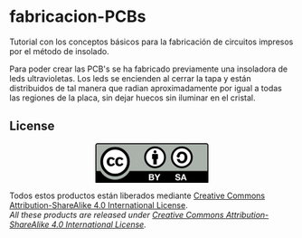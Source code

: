 # fabricacion-PCBs
Tutorial con los conceptos básicos para la fabricación de circuitos impresos por el método de insolado.

Para poder crear las PCB's se ha fabricado previamente una insoladora de leds ultravioletas. Los leds se encienden al cerrar la tapa y están distribuidos de tal manera que radian aproximadamente por igual a todas las regiones de la placa, sin dejar huecos sin iluminar en el cristal.

## License
<p align="center">
<img src="license/by-sa.png" align = "center">
</p>

Todos estos productos están liberados mediante [Creative Commons Attribution-ShareAlike 4.0 International License](http://creativecommons.org/licenses/by-sa/4.0/).  
_All these products are released under [Creative Commons Attribution-ShareAlike 4.0 International License](http://creativecommons.org/licenses/by-sa/4.0/)._
